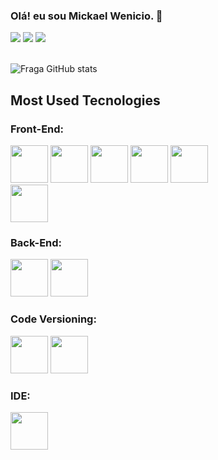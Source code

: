 ### Olá! eu sou Mickael Wenicio. 👋

<div>
  <a href="https://www.instagram.com/mickaelwenicio/" target="_blank"><img src="https://img.shields.io/badge/-Instagram-%23E4405F?style=for-the-badge&logo=instagram&logoColor=white" target="_blank"></a>
  <a href = "mailto:mickael.programador123@gmail.com"><img src="https://img.shields.io/badge/-Gmail-%23333?style=for-the-badge&logo=gmail&logoColor=white" target="_blank"></a>
  <a href="https://www.linkedin.com/in/mickael-wenicio-9bb096240/" target="_blank"><img src="https://img.shields.io/badge/-LinkedIn-%230077B5?style=for-the-badge&logo=linkedin&logoColor=white" target="_blank"></a> 
  
</div> <br>

![Fraga GitHub stats](https://github-readme-stats.vercel.app/api?username=MickaelWenicio&show_icons=true&theme=dracula&count_private=true)

## Most Used Tecnologies

### Front-End:
<div style="display: inline_block">
  <img src="https://cdn.jsdelivr.net/gh/devicons/devicon/icons/html5/html5-original.svg" style="width:60px;"/>
  <img src="https://cdn.jsdelivr.net/gh/devicons/devicon/icons/css3/css3-original.svg" style="width:60px"/>
  <img src="https://cdn.jsdelivr.net/gh/devicons/devicon/icons/sass/sass-original.svg" style="width:60px"/>
  <img src="https://cdn.jsdelivr.net/gh/devicons/devicon/icons/javascript/javascript-original.svg" style="width:60px"/> 
  <img src="https://cdn.jsdelivr.net/gh/devicons/devicon/icons/typescript/typescript-plain.svg" style="width:60px"/> <br/>
  <img src="https://cdn.jsdelivr.net/gh/devicons/devicon/icons/react/react-original.svg" style="width:60px"/>
<!--   <img src="https://cdn.jsdelivr.net/gh/devicons/devicon/icons/vuejs/vuejs-original.svg" style="width:60px"/> -->
<!--   <img src="https://cdn.jsdelivr.net/gh/devicons/devicon/icons/jquery/jquery-original.svg" style="width:60px"/> -->
<!--   <img src="https://cdn.jsdelivr.net/gh/devicons/devicon/icons/angularjs/angularjs-plain.svg" style="width:60px"/> -->
<!--   <img src="https://cdn.jsdelivr.net/gh/devicons/devicon/icons/nextjs/nextjs-original.svg" style="width:60px"/> -->
</div>

### Back-End:
<div style="display: inline_block">
  <img src="https://cdn.jsdelivr.net/gh/devicons/devicon/icons/nodejs/nodejs-original.svg" style="width:60px"/>
<!--   <img src="https://cdn.jsdelivr.net/gh/devicons/devicon/icons/mongodb/mongodb-original.svg" style="width:60px"/> -->
  <img src="https://cdn.jsdelivr.net/gh/devicons/devicon/icons/express/express-original.svg" style="width:60px"/>
<!--   <img src="https://cdn.jsdelivr.net/gh/devicons/devicon/icons/php/php-plain.svg" style="width:60px"/> -->
<!--   <img src="https://cdn.jsdelivr.net/gh/devicons/devicon/icons/mysql/mysql-original.svg" style="width:60px"/> -->         
</div>

### Code Versioning:
<div style="display: inline_block">
  <img src="https://cdn.jsdelivr.net/gh/devicons/devicon/icons/git/git-original.svg" style="width:60px"/>
  <img src="https://cdn.jsdelivr.net/gh/devicons/devicon/icons/github/github-original.svg" style="width:60px"/>
</div>

### IDE:
<div style="display: inline_block">
  <img <img src="https://cdn.jsdelivr.net/gh/devicons/devicon/icons/visualstudio/visualstudio-plain.svg" style="width:60px"/>
</div>
<br>
